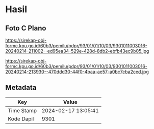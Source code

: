 # Hasil

## Foto C Plano

https://sirekap-obj-formc.kpu.go.id/60b3/pemilu/pdpr/93/01/01/10/03/9301011003016-20240214-211002--ed95ea34-529e-428d-8db2-ebfb43ec9b05.jpg

https://sirekap-obj-formc.kpu.go.id/60b3/pemilu/pdpr/93/01/01/10/03/9301011003016-20240214-213930--470ddd30-44f0-4baa-ae57-a0bc7cba2ced.jpg


## Metadata

| Key        | Value               |
| ---------- | ------------------- |
| Time Stamp | 2024-02-17 13:05:41 |
| Kode Dapil | 9301                |



